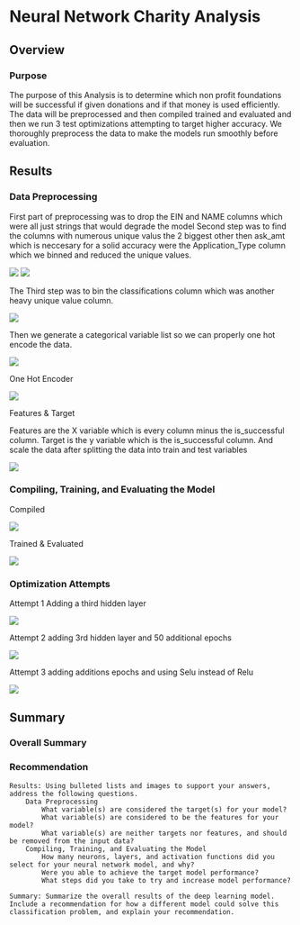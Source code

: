 # Neural Network Charity Analysis
## Overview
### Purpose

The purpose of this Analysis is to determine which non profit foundations will be successful if given donations and if that money is used efficiently. The data will be preprocessed and then compiled trained and evaluated and then we run 3 test optimizations attempting to target higher accuracy. We thoroughly preprocess the data to make the models run smoothly before evaluation.


## Results
### Data Preprocessing

First part of preprocessing was to drop the EIN and NAME columns which were all just strings that would degrade the model
Second step was to find the columns with numerous unique valus the 2 biggest other then ask_amt which is neccesary for a solid accuracy were the Application_Type column which we binned and reduced the unique values.

![](https://github.com/Ajsforlife/Neural_Network_Charity_Analysis/blob/main/Pictures/preprocessing1.png)
![](https://github.com/Ajsforlife/Neural_Network_Charity_Analysis/blob/main/Pictures/preprocessing2.png)

The Third step was to  bin the classifications column which was another heavy unique value column.

![](https://github.com/Ajsforlife/Neural_Network_Charity_Analysis/blob/main/Pictures/preprocessing3.png)

Then we generate a categorical variable list so we can properly one hot encode the data.

![](https://github.com/Ajsforlife/Neural_Network_Charity_Analysis/blob/main/Pictures/preprocessing4.png)

One Hot Encoder

![](https://github.com/Ajsforlife/Neural_Network_Charity_Analysis/blob/main/Pictures/preprocessing5onehotencoder.png)

Features & Target

Features are the X variable which is every column minus the is_successful column.
Target is the y variable which is the is_successful column.
And scale the data after splitting the data into train and test variables

![](https://github.com/Ajsforlife/Neural_Network_Charity_Analysis/blob/main/Pictures/preprocessing5featuretarget.png)

### Compiling, Training, and Evaluating the Model

Compiled

![](https://github.com/Ajsforlife/Neural_Network_Charity_Analysis/blob/main/Pictures/compiled.png)

Trained & Evaluated

![](https://github.com/Ajsforlife/Neural_Network_Charity_Analysis/blob/main/Pictures/trained%26evaluated.png)

### Optimization Attempts

Attempt 1 Adding a third hidden layer

![](https://github.com/Ajsforlife/Neural_Network_Charity_Analysis/blob/main/Pictures/optimization1.png)

Attempt 2 adding 3rd hidden layer and 50 additional epochs

![](https://github.com/Ajsforlife/Neural_Network_Charity_Analysis/blob/main/Pictures/optimization2.png)

Attempt 3 adding additions epochs and using Selu instead of Relu

![](https://github.com/Ajsforlife/Neural_Network_Charity_Analysis/blob/main/Pictures/optimization3.png)

## Summary
### Overall Summary

### Recommendation

    Results: Using bulleted lists and images to support your answers, address the following questions.
        Data Preprocessing
            What variable(s) are considered the target(s) for your model?
            What variable(s) are considered to be the features for your model?
            What variable(s) are neither targets nor features, and should be removed from the input data?
        Compiling, Training, and Evaluating the Model
            How many neurons, layers, and activation functions did you select for your neural network model, and why?
            Were you able to achieve the target model performance?
            What steps did you take to try and increase model performance?

    Summary: Summarize the overall results of the deep learning model. Include a recommendation for how a different model could solve this classification problem, and explain your recommendation.

